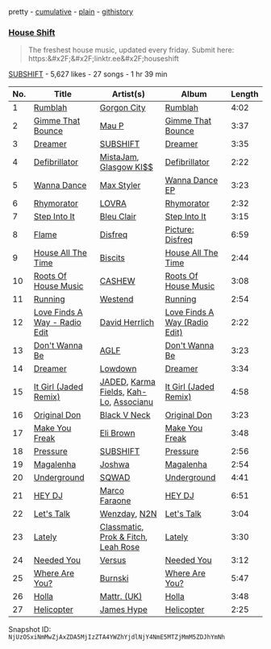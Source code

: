 pretty - [cumulative](/playlists/cumulative/2vpAyuy9HOTPjygPl63QuH.md) - [plain](/playlists/plain/2vpAyuy9HOTPjygPl63QuH) - [githistory](https://github.githistory.xyz/mackorone/spotify-playlist-archive/blob/main/playlists/plain/2vpAyuy9HOTPjygPl63QuH)

### [House Shift](https://open.spotify.com/playlist/2vpAyuy9HOTPjygPl63QuH)

> The freshest house music, updated every friday\. Submit here: https:&\#x2F;&\#x2F;linktr.ee&\#x2F;houseshift

[SUBSHIFT](https://open.spotify.com/user/gl9sml84khuto2ag30n4ijsmv) - 5,627 likes - 27 songs - 1 hr 39 min

| No. | Title | Artist(s) | Album | Length |
|---|---|---|---|---|
| 1 | [Rumblah](https://open.spotify.com/track/4ZhbD69otaeNjjChA9h8qv) | [Gorgon City](https://open.spotify.com/artist/4VNQWV2y1E97Eqo2D5UTjx) | [Rumblah](https://open.spotify.com/album/2UnbY5sd4QS7mHAE2J3YYv) | 4:02 |
| 2 | [Gimme That Bounce](https://open.spotify.com/track/7jURkEKDVEm9sHueqUX0ko) | [Mau P](https://open.spotify.com/artist/0w1sbtZVQoK6GzV4A4OkCv) | [Gimme That Bounce](https://open.spotify.com/album/1aCIYDZTw34CIRq8Vr1VQv) | 3:37 |
| 3 | [Dreamer](https://open.spotify.com/track/47SEt8Ftu5Vm69yRoFUDXr) | [SUBSHIFT](https://open.spotify.com/artist/6oj23vhIuGx4bOqVmQ9oOo) | [Dreamer](https://open.spotify.com/album/60DNwMVgnq9J3dV0yC0LcQ) | 3:35 |
| 4 | [Defibrillator](https://open.spotify.com/track/5TiZncdB9U1m1WCO89wyYF) | [MistaJam](https://open.spotify.com/artist/3qi5fhSI6aUecvRN0XqIJ2), [Glasgow KI$$](https://open.spotify.com/artist/7oHXioVOisWBMFEj74TDFB) | [Defibrillator](https://open.spotify.com/album/3rno4Z2E80NRT2iHuS8dkT) | 2:22 |
| 5 | [Wanna Dance](https://open.spotify.com/track/6TFXABE6cy6UH9VK4MDI8u) | [Max Styler](https://open.spotify.com/artist/3NKKngINK1tP6BFy0WOyWk) | [Wanna Dance EP](https://open.spotify.com/album/2fvC5Y9cNUXetWyiJQJjSp) | 3:23 |
| 6 | [Rhymorator](https://open.spotify.com/track/2pezonC6ZUfm8DFLErkPcy) | [LOVRA](https://open.spotify.com/artist/4fIPBdK4awAR1W14u3v1J5) | [Rhymorator](https://open.spotify.com/album/6Cppfglc6q5FvoEtX8qIjW) | 2:32 |
| 7 | [Step Into It](https://open.spotify.com/track/533T9iIMBhmRXcKVH48CxO) | [Bleu Clair](https://open.spotify.com/artist/7kA4sEagpoNK91I7wr9tYr) | [Step Into It](https://open.spotify.com/album/3beTqABOznAfcdIZraOboj) | 3:15 |
| 8 | [Flame](https://open.spotify.com/track/7pZ0GyilVy6tUriFrSfPmD) | [Disfreq](https://open.spotify.com/artist/2r6S8dhE6TLxyYJndSd345) | [Picture: Disfreq](https://open.spotify.com/album/07bPNT9oLiFi5EiC0p4sAO) | 6:59 |
| 9 | [House All The Time](https://open.spotify.com/track/3K3asUF88k0nKWtkm4eqLr) | [Biscits](https://open.spotify.com/artist/052B9SONfhoScw7dgYWw5o) | [House All The Time](https://open.spotify.com/album/5qtlIlnuhHC3puaGDNYjVc) | 2:44 |
| 10 | [Roots Of House Music](https://open.spotify.com/track/0yFuwfNxXHerJmBEtMPzyS) | [CASHEW](https://open.spotify.com/artist/15ouNMI0IA7d45Tez6JbRw) | [Roots Of House Music](https://open.spotify.com/album/5cTGR5XmPnc60KJm6H0PyG) | 3:08 |
| 11 | [Running](https://open.spotify.com/track/7bMWMh0hw63TtpM5UWKPZQ) | [Westend](https://open.spotify.com/artist/4epc3Bd0DOBA0kDywkRAsu) | [Running](https://open.spotify.com/album/0DHip6BOwZ2uyLvQwQ870n) | 2:54 |
| 12 | [Love Finds A Way \- Radio Edit](https://open.spotify.com/track/6FLpYaVGuq1CFgU6sd3iuj) | [David Herrlich](https://open.spotify.com/artist/62k0c1WajfOGpgzjmVHpKj) | [Love Finds A Way \(Radio Edit\)](https://open.spotify.com/album/1B7YW1Y5VSXDdIIagVOSy7) | 2:22 |
| 13 | [Don't Wanna Be](https://open.spotify.com/track/2btIgqM1ddLW5hZBaZJw0W) | [AGLF](https://open.spotify.com/artist/6xGwO3Ev8tb2hk8J5N9OdG) | [Don't Wanna Be](https://open.spotify.com/album/6BFJ3bHMNMVxLxYmvi3mwh) | 3:23 |
| 14 | [Dreamer](https://open.spotify.com/track/1Pl0i0pjNxdFCMlnBirdob) | [Lowdown](https://open.spotify.com/artist/1KCG15gBLwpaEK8eymaqOO) | [Dreamer](https://open.spotify.com/album/0zORCmOe4LKxteNOWDdzeb) | 3:34 |
| 15 | [It Girl \(Jaded Remix\)](https://open.spotify.com/track/3zwsE6MoxEDKiPaJqIDv8h) | [JADED](https://open.spotify.com/artist/6tCJN1fQNdFCEaOa8Da9Wf), [Karma Fields](https://open.spotify.com/artist/1tRsdSvjwp34PDvcmix6SJ), [Kah\-Lo](https://open.spotify.com/artist/59iOp415oyqGlBHyAhu4z3), [Associanu](https://open.spotify.com/artist/17b9Hqjx88eMFbBawb6Z1U) | [It Girl \(Jaded Remix\)](https://open.spotify.com/album/1Q5xQLLBWToWgQuvg2jdLk) | 4:58 |
| 16 | [Original Don](https://open.spotify.com/track/2ivCsohNIlxNnLxXHnu0J5) | [Black V Neck](https://open.spotify.com/artist/2l0xOjnrmYsxNoQ0QI3G5a) | [Original Don](https://open.spotify.com/album/5xU7aLhtZPJ9Zy0D6LuEz8) | 3:23 |
| 17 | [Make You Freak](https://open.spotify.com/track/2KIEWXnmTwVCFglCQa2yhy) | [Eli Brown](https://open.spotify.com/artist/5lVNSw2GPci8kebrAQpZqU) | [Make You Freak](https://open.spotify.com/album/5NSptPSZRkY5uWJo7Hg0vg) | 3:48 |
| 18 | [Pressure](https://open.spotify.com/track/5Bhpw5EbF6fLflC41NI4HD) | [SUBSHIFT](https://open.spotify.com/artist/6oj23vhIuGx4bOqVmQ9oOo) | [Pressure](https://open.spotify.com/album/5dxB50EGjlSa9p1F9z2gfX) | 2:56 |
| 19 | [Magalenha](https://open.spotify.com/track/67UgMiTgtwjGFoiACzup1g) | [Joshwa](https://open.spotify.com/artist/1PzAgFVk9v8cxn9flrqrv5) | [Magalenha](https://open.spotify.com/album/3KOSUwiUlteX08HipIYu5e) | 2:54 |
| 20 | [Underground](https://open.spotify.com/track/1hpVoP9fq4jMliUeGne5wl) | [SQWAD](https://open.spotify.com/artist/46z8E62fwg6cqxCLNB1FrI) | [Underground](https://open.spotify.com/album/0GrIt5j4tHxtLZYm0BW4Vk) | 4:41 |
| 21 | [HEY DJ](https://open.spotify.com/track/7qFvhLqCeIn0DzuaSOiesv) | [Marco Faraone](https://open.spotify.com/artist/00IUMN7pWAU2jYWcdOt5c3) | [HEY DJ](https://open.spotify.com/album/1aISciPEedMIeuaLiarVIL) | 6:51 |
| 22 | [Let's Talk](https://open.spotify.com/track/63ybiUtgEbNpDXHNz7HvKP) | [Wenzday](https://open.spotify.com/artist/1TOclxL64oLeB45DFWFFU2), [N2N](https://open.spotify.com/artist/3ZnVC33s8MBcF0KmAC4rj5) | [Let's Talk](https://open.spotify.com/album/1aI1B79hFZewJR899XeOE2) | 3:04 |
| 23 | [Lately](https://open.spotify.com/track/63uUbh2wl4FYvzLdOKJ8nq) | [Classmatic](https://open.spotify.com/artist/2vOQkFQDXp4QV77pnlet6m), [Prok & Fitch](https://open.spotify.com/artist/62akbR2hpk0ArA98zOYNys), [Leah Rose](https://open.spotify.com/artist/7JB5It5zOFEGkYJKipsBZj) | [Lately](https://open.spotify.com/album/63Zj3oMRhWuzAHcV6bhdxS) | 3:30 |
| 24 | [Needed You](https://open.spotify.com/track/46doq46JEEAoltefpwGnsE) | [Versus](https://open.spotify.com/artist/2ylSEOqYpxIyYpFcrWDxd6) | [Needed You](https://open.spotify.com/album/1X5CtMn05KqopDrpcyaX0M) | 3:12 |
| 25 | [Where Are You?](https://open.spotify.com/track/0hwKE5TrSoLdjg42IYcQ8R) | [Burnski](https://open.spotify.com/artist/4aOxcso0VF2zuORd93J32L) | [Where Are You?](https://open.spotify.com/album/7IXYBKCN1vnRZZ38f6QpDa) | 5:47 |
| 26 | [Holla](https://open.spotify.com/track/03ZliIg4eLi1YHK6U9H4TT) | [Mattr\. \(UK\)](https://open.spotify.com/artist/2FiQ15X7HeRO1UHMmLgMk5) | [Holla](https://open.spotify.com/album/5pIVna0g93LnsdcFaBChFY) | 3:48 |
| 27 | [Helicopter](https://open.spotify.com/track/1WrxHnZVeYqJdKnUzk3onw) | [James Hype](https://open.spotify.com/artist/43BxCL6t4c73BQnIJtry5v) | [Helicopter](https://open.spotify.com/album/7vKuJ6fPYmOxW7IAh4xeaU) | 2:25 |

Snapshot ID: `NjUzOSxiNmMwZjAxZDA5MjIzZTA4YWZhYjdlNjY4NmE5MTZjMmM5ZDJhYmNh`
